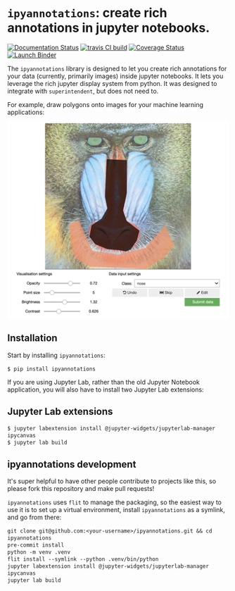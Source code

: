 # `ipyannotations`: create rich annotations in jupyter notebooks.

[![Documentation Status](https://readthedocs.org/projects/ipyannotations/badge/?version=latest)](https://ipyannotations.readthedocs.io/en/latest/?badge=latest)
[![travis CI build](https://travis-ci.org/janfreyberg/ipyannotations.svg?branch=master)](https://travis-ci.org/janfreyberg/ipyannotations)
[![Coverage Status](https://coveralls.io/repos/github/janfreyberg/ipyannotations/badge.svg?branch=master)](https://coveralls.io/github/janfreyberg/ipyannotations?branch=master)
[![Launch Binder](https://mybinder.org/badge_logo.svg)](https://mybinder.org/v2/gh/janfreyberg/ipyannotations/master?filepath=docs/quick-start.ipynb)

The `ipyannotations` library is designed to let you create rich annotations
for your data (currently, primarily images) inside jupyter notebooks. It lets
you leverage the rich jupyter display system from python. It was designed to
integrate with `superintendent`, but does not need to.

For example, draw polygons onto images for your machine learning applications:

![interface](docs/img/interface.png)

## Installation

Start by installing `ipyannotations`:

```
$ pip install ipyannotations
```

If you are using Jupyter Lab, rather than the old Jupyter Notebook application, you will also
have to install two Jupyter Lab extensions:

## Jupyter Lab extensions

```
$ jupyter labextension install @jupyter-widgets/jupyterlab-manager ipycanvas
$ jupyter lab build
```

## ipyannotations development

It's super helpful to have other people contribute to projects like this, so
please fork this repository and make pull requests!

`ipyannotations` uses `flit` to manage the packaging, so the easiest way to use
it is to set up a virtual environment, install `ipyannotations` as a symlink,
and go from there:

```
git clone git@github.com:<your-username>/ipyannotations.git && cd ipyannotations
pre-commit install
python -m venv .venv
flit install --symlink --python .venv/bin/python
jupyter labextension install @jupyter-widgets/jupyterlab-manager ipycanvas
jupyter lab build
```
